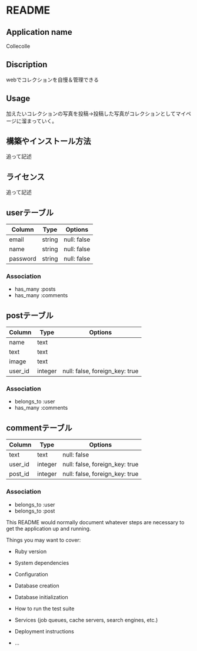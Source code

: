 # README

## Application name
Collecolle

## Discription
webでコレクションを自慢＆管理できる

## Usage
加えたいコレクションの写真を投稿→投稿した写真がコレクションとしてマイページに溜まっていく。

## 構築やインストール方法
追って記述

## ライセンス
追って記述



## userテーブル
|Column|Type|Options|
|------|----|-------|
|email|string|null: false|
|name|string|null: false|
|password|string|null: false|
### Association
- has_many :posts
- has_many  :comments

## postテーブル
|Column|Type|Options|
|------|----|-------|
|name|text||
|text|text||
|image|text||
|user_id|integer|null: false, foreign_key: true|
### Association
- belongs_to :user
- has_many :comments

## commentテーブル
|Column|Type|Options|
|------|----|-------|
|text|text|null: false|
|user_id|integer|null: false, foreign_key: true|
|post_id|integer|null: false, foreign_key: true|
### Association
- belongs_to :user
- belongs_to :post

This README would normally document whatever steps are necessary to get the
application up and running.

Things you may want to cover:

* Ruby version

* System dependencies

* Configuration

* Database creation

* Database initialization

* How to run the test suite

* Services (job queues, cache servers, search engines, etc.)

* Deployment instructions

* ...
